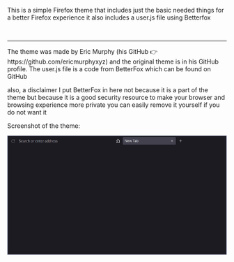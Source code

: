 This is a simple Firefox theme that includes just the basic needed things for a better Firefox experience it also includes a user.js file using Betterfox

<br>
<hr>
The theme was made by Eric Murphy (his GitHub 👉https://github.com/ericmurphyxyz) and the original theme is in his GitHub profile. The user.js file is a code from BetterFox which can be found on GitHub

also, a disclaimer I put BetterFox in here not because it is a part of the theme but because it is a good security resource to make your browser and browsing experience more private you can easily remove it yourself if you do not want it 

Screenshot of the theme:

<img src="screenshot.png" alt="Theme">
